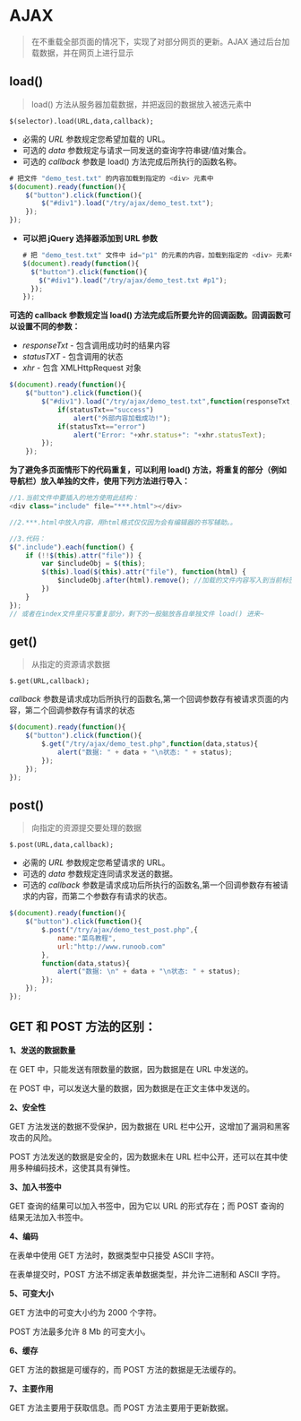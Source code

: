 # AJAX

> 在不重载全部页面的情况下，实现了对部分网页的更新。AJAX 通过后台加载数据，并在网页上进行显示

## load()

> load() 方法从服务器加载数据，并把返回的数据放入被选元素中

`$(selector).load(URL,data,callback);`

- 必需的 *URL* 参数规定您希望加载的 URL。
- 可选的 *data* 参数规定与请求一同发送的查询字符串键/值对集合。
- 可选的 *callback* 参数是 load() 方法完成后所执行的函数名称。

```javascript
# 把文件 "demo_test.txt" 的内容加载到指定的 <div> 元素中
$(document).ready(function(){
	$("button").click(function(){
		$("#div1").load("/try/ajax/demo_test.txt");
	});
});
```

* **可以把 jQuery 选择器添加到 URL 参数**

  ```javascript
  # 把 "demo_test.txt" 文件中 id="p1" 的元素的内容，加载到指定的 <div> 元素中
  $(document).ready(function(){
    $("button").click(function(){
      $("#div1").load("/try/ajax/demo_test.txt #p1");
    });
  });
  ```

**可选的 callback 参数规定当 load() 方法完成后所要允许的回调函数。回调函数可以设置不同的参数：**

- *responseTxt* - 包含调用成功时的结果内容
- *statusTXT* - 包含调用的状态
- *xhr* - 包含 XMLHttpRequest 对象

```javascript
$(document).ready(function(){
    $("button").click(function(){
        $("#div1").load("/try/ajax/demo_test.txt",function(responseTxt,statusTxt,xhr){
            if(statusTxt=="success")
                alert("外部内容加载成功!");
            if(statusTxt=="error")
                alert("Error: "+xhr.status+": "+xhr.statusText);
        });
    });
```

**为了避免多页面情形下的代码重复，可以利用 load() 方法，将重复的部分（例如导航栏）放入单独的文件，使用下列方法进行导入：**

```javascript
//1.当前文件中要插入的地方使用此结构：
<div class="include" file="***.html"></div>

//2.***.html中放入内容，用html格式仅仅因为会有编辑器的书写辅助。。

//3.代码：
$(".include").each(function() {
    if (!!$(this).attr("file")) {
        var $includeObj = $(this);
        $(this).load($(this).attr("file"), function(html) {
            $includeObj.after(html).remove(); //加载的文件内容写入到当前标签后面并移除当前标签
        })
    }
});
// 或者在index文件里只写重复部分，剩下的一股脑放各自单独文件 load() 进来~
```

## get()

> 从指定的资源请求数据

`$.get(URL,callback);`

*callback* 参数是请求成功后所执行的函数名,第一个回调参数存有被请求页面的内容，第二个回调参数存有请求的状态

```javascript
$(document).ready(function(){
    $("button").click(function(){
        $.get("/try/ajax/demo_test.php",function(data,status){
            alert("数据: " + data + "\n状态: " + status);
        });
    });
});
```

## post()

> 向指定的资源提交要处理的数据

`$.post(URL,data,callback);`

- 必需的 *URL* 参数规定您希望请求的 URL。
- 可选的 *data* 参数规定连同请求发送的数据。
- 可选的 *callback* 参数是请求成功后所执行的函数名,第一个回调参数存有被请求的内容，而第二个参数存有请求的状态。

```javascript
$(document).ready(function(){
	$("button").click(function(){
		$.post("/try/ajax/demo_test_post.php",{
			name:"菜鸟教程",
			url:"http://www.runoob.com"
		},
		function(data,status){
			alert("数据: \n" + data + "\n状态: " + status);
		});
	});
});
```

## **GET 和 POST 方法的区别**：

**1、发送的数据数量**

在 GET 中，只能发送有限数量的数据，因为数据是在 URL 中发送的。

在 POST 中，可以发送大量的数据，因为数据是在正文主体中发送的。

**2、安全性**

GET 方法发送的数据不受保护，因为数据在 URL 栏中公开，这增加了漏洞和黑客攻击的风险。

POST 方法发送的数据是安全的，因为数据未在 URL 栏中公开，还可以在其中使用多种编码技术，这使其具有弹性。

**3、加入书签中**

GET 查询的结果可以加入书签中，因为它以 URL 的形式存在；而 POST 查询的结果无法加入书签中。

**4、编码**

在表单中使用 GET 方法时，数据类型中只接受 ASCII 字符。

在表单提交时，POST 方法不绑定表单数据类型，并允许二进制和 ASCII 字符。

**5、可变大小**

GET 方法中的可变大小约为 2000 个字符。

POST 方法最多允许 8 Mb 的可变大小。

**6、缓存**

GET 方法的数据是可缓存的，而 POST 方法的数据是无法缓存的。

**7、主要作用**

GET 方法主要用于获取信息。而 POST 方法主要用于更新数据。